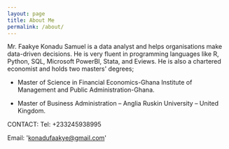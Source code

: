 ```yaml
---
layout: page
title: About Me
permalink: /about/
---
```


Mr. Faakye Konadu Samuel is a data analyst and helps organisations make data-driven decisions. He is very fluent in programming languages like R, Python, SQL, Microsoft PowerBI, Stata, and Eviews. He is also a chartered economist and holds two masters' degrees;

* Master of Science in Financial Economics-Ghana Institute of Management and Public Administration-Ghana.

* Master of Business Administration – Anglia Ruskin University – United Kingdom.

CONTACT:
Tel: +233245938995

Email: 'konadufaakye@gmail.com'


